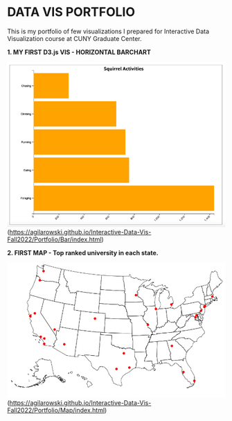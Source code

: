 # DATA VIS PORTFOLIO

This is my portfolio of few visualizations I prepared for Interactive Data Visualization course at CUNY Graduate Center.

**1. MY FIRST D3.js VIS - HORIZONTAL BARCHART**

![Horizontal Barchart](Bar/Bar_chart.png)(https://agilarowski.github.io/Interactive-Data-Vis-Fall2022/Portfolio/Bar/index.html)


**2. FIRST MAP - Top ranked university in each state.**


![US Universities Map](Map/Simple_map.png)(https://agilarowski.github.io/Interactive-Data-Vis-Fall2022/Portfolio/Map/index.html)